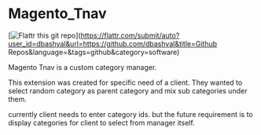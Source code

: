 Magento_Tnav
============

[![Flattr this git repo](http://api.flattr.com/button/flattr-badge-large.png)](https://flattr.com/submit/auto?user_id=dbashyal&url=https://github.com/dbashyal&title=Github Repos&language=&tags=github&category=software)

Magento Tnav is a custom category manager.

This extension was created for specific need of a client. They wanted to select random category as parent category and mix sub categories under them.

currently client needs to enter category ids. but the future requirement is to display categories for client to select from manager itself.
